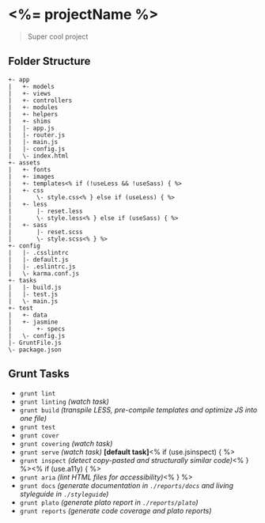 <%= projectName %>
==================
> Super cool project

Folder Structure
----------------
    +- app
    |   +- models
    |   +- views
    |   +- controllers
    |   +- modules
    |   +- helpers
    |   +- shims
    |   |- app.js
    |   |- router.js
    |   |- main.js
    |   |- config.js
    |   \- index.html
    +- assets
    |   +- fonts
    |   +- images
    |   +- templates<% if (!useLess && !useSass) { %>
    |   +- css
    |       \- style.css<% } else if (useLess) { %>
    |   +- less
    |       |- reset.less
    |       \- style.less<% } else if (useSass) { %>
    |   +- sass
    |       |- reset.scss
    |       \- style.scss<% } %>
    +- config
    |   |- .csslintrc
    |   |- default.js
    |   |- .eslintrc.js
    |   \- karma.conf.js
    +- tasks
    |   |- build.js
    |   |- test.js
    |   \- main.js
    +- test
    |   +- data
    |   +- jasmine
    |       +- specs
    |   \- config.js
    |- GruntFile.js
    \- package.json

Grunt Tasks
-----------
- `grunt lint`
- `grunt linting`   _(watch task)_
- `grunt build`     _(transpile LESS, pre-compile templates and optimize JS into one file)_
- `grunt test`
- `grunt cover`
- `grunt covering`  _(watch task)_
- `grunt serve`     _(watch task)_ **[default task]**<% if (use.jsinspect) { %>
- `grunt inspect`   _(detect copy-pasted and structurally similar code)_<% } %><% if (use.a11y) { %>
- `grunt aria`      _(lint HTML files for accessibility)_<% } %>
- `grunt docs`      _(generate documentation in `./reports/docs` and living styleguide in `./styleguide`)_
- `grunt plato`     _(generate plato report in `./reports/plato`)_
- `grunt reports`   _(generate code coverage and plato reports)_

